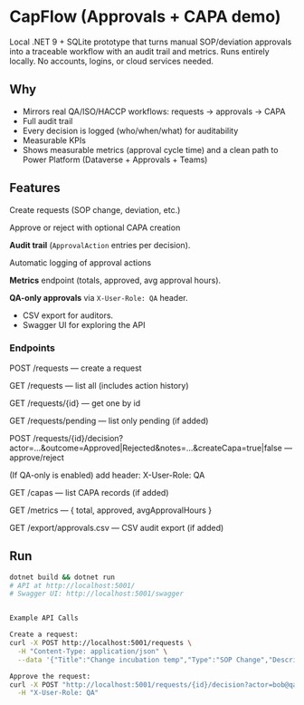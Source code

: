 

# CapFlow (Approvals + CAPA demo)

Local .NET 9 + SQLite prototype that turns manual SOP/deviation approvals into a traceable workflow with an audit trail and metrics.
Runs entirely locally. No accounts, logins, or cloud services needed.

## Why
- Mirrors real QA/ISO/HACCP workflows: requests → approvals → CAPA
- Full audit trail
- Every decision is logged (who/when/what) for auditability
- Measurable KPIs
- Shows measurable metrics (approval cycle time) and a clean path to Power Platform (Dataverse + Approvals + Teams)

## Features
Create requests (SOP change, deviation, etc.)

Approve or reject with optional CAPA creation

**Audit trail** (`ApprovalAction` entries per decision).

Automatic logging of approval actions

**Metrics** endpoint (totals, approved, avg approval hours).

 **QA-only approvals** via `X-User-Role: QA` header.
 - CSV export for auditors.
 -  Swagger UI for exploring the API

### Endpoints

POST /requests — create a request

GET /requests — list all (includes action history)

GET /requests/{id} — get one by id

GET /requests/pending — list only pending (if added)

POST /requests/{id}/decision?actor=...&outcome=Approved|Rejected&notes=...&createCapa=true|false — approve/reject

(If QA-only is enabled) add header: X-User-Role: QA

GET /capas — list CAPA records (if added)

GET /metrics — { total, approved, avgApprovalHours }

GET /export/approvals.csv — CSV audit export (if added)

## Run
```bash
dotnet build && dotnet run
# API at http://localhost:5001/
# Swagger UI: http://localhost:5001/swagger


Example API Calls

Create a request: 
curl -X POST http://localhost:5001/requests \
  -H "Content-Type: application/json" \
  --data '{"Title":"Change incubation temp","Type":"SOP Change","Description":"Update step 3 to 38C","RequestedBy":"alice@lab","RequiresCAPA":true}'

Approve the request: 
curl -X POST "http://localhost:5001/requests/{id}/decision?actor=bob@qa&outcome=Approved&notes=Looks good&createCapa=true" \
  -H "X-User-Role: QA"